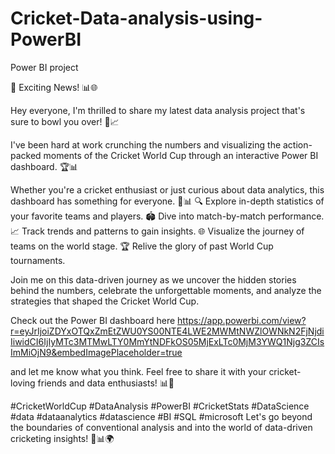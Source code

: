 # Cricket-Data-analysis-using-PowerBI
Power BI project

🏏 Exciting News! 📊🌐

Hey everyone,
I'm thrilled to share my latest data analysis project that's sure to bowl you over! 🎉📈

I've been hard at work crunching the numbers and visualizing the action-packed moments of the Cricket World Cup through an interactive Power BI dashboard. 🏆📊

Whether you're a cricket enthusiast or just curious about data analytics, this dashboard has something for everyone. 🏏📊
🔍 Explore in-depth statistics of your favorite teams and players.
🏟️ Dive into match-by-match performance.
📈 Track trends and patterns to gain insights.
🌐 Visualize the journey of teams on the world stage.
🏆 Relive the glory of past World Cup tournaments.

Join me on this data-driven journey as we uncover the hidden stories behind the numbers, celebrate the unforgettable moments, and analyze the strategies that shaped the Cricket World Cup.

Check out the Power BI dashboard here https://app.powerbi.com/view?r=eyJrIjoiZDYxOTQxZmEtZWU0YS00NTE4LWE2MWMtNWZlOWNkN2FjNjdiIiwidCI6IjIyMTc3MTMwLTY0MmYtNDFkOS05MjExLTc0MjM3YWQ1Njg3ZCIsImMiOjN9&embedImagePlaceholder=true

 and let me know what you think. Feel free to share it with your cricket-loving friends and data enthusiasts! 📊📢

#CricketWorldCup #DataAnalysis #PowerBI #CricketStats #DataScience #data #dataanalytics #datascience #BI #SQL #microsoft
Let's go beyond the boundaries of conventional analysis and into the world of data-driven cricketing insights! 🏏📊🌍
